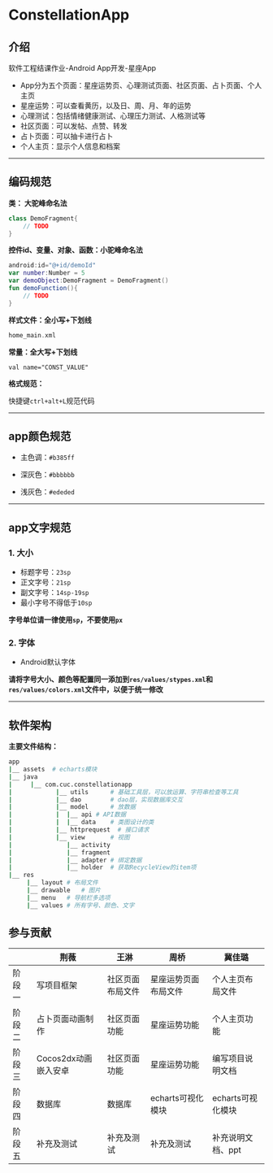 # ConstellationApp

## 介绍
软件工程结课作业-Android App开发-星座App

* App分为五个页面：星座运势页、心理测试页面、社区页面、占卜页面、个人主页
* 星座运势：可以查看黄历，以及日、周、月、年的运势
* 心理测试：包括情绪健康测试、心理压力测试、人格测试等
* 社区页面：可以发帖、点赞、转发
* 占卜页面：可以抽卡进行占卜
* 个人主页：显示个人信息和档案



---


## 编码规范

**类： 大驼峰命名法**

```kotlin
class DemoFragment{
    // TODO
}
```

**控件id、变量、对象、函数：小驼峰命名法**

```Kotlin
android:id="@+id/demoId"
var number:Number = 5
var demoObject:DemoFragment = DemoFragment()
fun demoFunction(){
    // TODO 
}
```

**样式文件：全小写+下划线**

```kotlin
home_main.xml
```

**常量：全大写+下划线**

```
val name="CONST_VALUE"
```

**格式规范：**

快捷键`ctrl+alt+L`规范代码



---

## app颜色规范

* 主色调：`#b385ff`

* 深灰色：`#bbbbbb`

* 浅灰色：`#ededed`

  

---

## app文字规范

### 1. 大小

* 标题字号：`23sp`
* 正文字号：`21sp`
* 副文字号：`14sp-19sp`
* 最小字号不得低于`10sp`

**字号单位请一律使用`sp`，不要使用`px`**

### 2. 字体

* Android默认字体

  

**请将字号大小、颜色等配置同一添加到`res/values/stypes.xml`和`res/values/colors.xml`文件中，以便于统一修改**



---

## 软件架构
**主要文件结构：**

```bash
app
|__ assets	# echarts模块
|__ java
|     |__ com.cuc.constellationapp
|            |__ utils		# 基础工具层，可以放运算、字符串检查等工具
|            |__ dao	    # dao层，实现数据库交互
|            |__ model		# 放数据
|            |  |__ api	# API数据
|            |  |__ data	# 类图设计的类
|            |__ httprequest  # 接口请求
|            |__ view		# 视图
|               |__ activity
|               |__ fragment
|               |__ adapter	# 绑定数据
|               |__ holder	# 获取RecycleView的item项
|__ res
     |__ layout	# 布局文件
     |__ drawable	# 图片
     |__ menu	# 导航栏多选项
     |__ values	# 所有字号、颜色、文字
```




## 参与贡献

|        | 荆薇                 | 王淋             | 周桥                 | 冀佳璐            |
| ------ | -------------------- | ---------------- | -------------------- | ----------------- |
| 阶段一 | 写项目框架           | 社区页面布局文件 | 星座运势页面布局文件 | 个人主页布局文件  |
| 阶段二 | 占卜页面动画制作     | 社区页面功能     | 星座运势功能         | 个人主页功能      |
| 阶段三 | Cocos2dx动画嵌入安卓 | 社区页面功能     | 星座运势功能         | 编写项目说明文档  |
| 阶段四 | 数据库               | 数据库           | echarts可视化模块    | echarts可视化模块 |
| 阶段五 | 补充及测试           | 补充及测试       | 补充及测试           | 补充说明文档、ppt |
